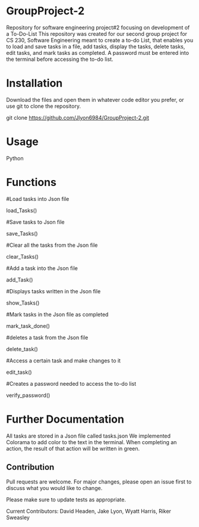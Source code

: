 # GroupProject-2

Repository for software engineering project#2 focusing on development of a To-Do-List
This repository was created for our second group project for CS 230, Software Engineering meant to create a to-do List, that enables you to load and save tasks in a file, add tasks, display the tasks, delete tasks, edit tasks, and mark tasks as completed. A password must be entered into the terminal before accessing the to-do list.

# Installation 

Download the files and open them in whatever code editor you prefer, or use git to clone the repository.

git clone https://github.com/Jlyon6984/GroupProject-2.git

# Usage
Python

# Functions

#Load tasks into Json file

load_Tasks()

#Save tasks to Json file

save_Tasks()

#Clear all the tasks from the Json file

clear_Tasks()

#Add a task into the Json file

add_Task()

#Displays tasks written in the Json file

show_Tasks()

#Mark tasks in the Json file as completed

mark_task_done()

#deletes a task from the Json file

delete_task()

#Access a certain task and make changes to it

edit_task()

#Creates a password needed to access the to-do list

verify_password()

# Further Documentation
All tasks are stored in a Json file called tasks.json
We implemented Colorama to add color to the text in the terminal. When completing an action, the result of that action will be written in green. 

## Contribution
Pull requests are welcome. For major changes, please open an issue first
to discuss what you would like to change.

Please make sure to update tests as appropriate.

Current Contributors: 
  David Headen, Jake Lyon, Wyatt Harris, Riker Sweasley


